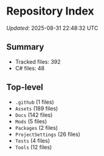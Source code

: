 # Repository Index

_Updated_: 2025-08-31 22:48:32 UTC

## Summary
- Tracked files: 392
- C# files: 48

## Top-level
- `.github` (1 files)
- `Assets` (189 files)
- `Docs` (142 files)
- `Mods` (5 files)
- `Packages` (2 files)
- `ProjectSettings` (26 files)
- `Tests` (4 files)
- `Tools` (12 files)
